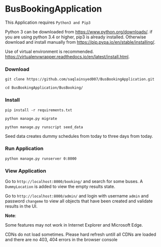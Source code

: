 # BusBookingApplication


This Application requires `Python3 and Pip3`


Python 3 can be downloaded from https://www.python.org/downloads/. if you are using python 3.4 or higher, pip3 is already installed. Otherwise download and install manually from https://pip.pypa.io/en/stable/installing/.


Use of virtual environment is recommended. https://virtualenvwrapper.readthedocs.io/en/latest/install.html.


### Download
```
git clone https://github.com/saqlainsyed007/BusBookingApplication.git

cd BusBookingApplication/BusBooking/
```

### Install
```
pip install -r requirements.txt

python manage.py migrate

python manage.py runscript seed_data
```

Seed data creates dummy schedules from today to three days from today.


### Run Application
```
python manage.py runserver 0:8000
```

### View Application
Go to `http://localhost:8000/booking/` and search for some buses. A `DummyLocation` is added to view the empty results state.


Go to `http://localhost:8000/admin/` and login with username `admin` and password `changeme` to view all objects that have been created and validate results in the UI.


**Note**: 


Some features may not work in Internet Explorer and Microsoft Edge.


CDNs do not load sometimes. Please hard refresh untill all CDNs are loaded and there are no 403, 404 errors in the browser console
